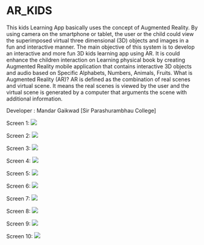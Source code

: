 # AR_KIDS
This kids Learning App basically uses the concept of Augmented Reality. By using camera on the smartphone or tablet, the user or the child could view the superimposed virtual three dimensional (3D) objects and images in a fun and interactive manner.
The main objective of this system is to develop an interactive and more fun 3D kids learning app using AR. It is could enhance the children interaction on Learning physical book by creating Augmented Reality mobile application that contains interactive 3D objects and audio based on Specific Alphabets, Numbers, Animals, Fruits.
What is Augmented Reality (AR)?
AR is defined as the combination of real scenes and virtual scene. It means the real scenes is viewed by the user and the virtual scene is generated by a computer that arguments the scene with additional information.

Developer : Mandar Gaikwad [Sir Parashurambhau College]

Screen 1:
![](screenshots/1.jpg)

Screen 2:
![](screenshots/2.jpg)

Screen 3:
![](screenshots/3.jpg)

Screen 4:
![](screenshots/4.jpg)

Screen 5:
![](screenshots/5.jpg)

Screen 6:
![](screenshots/6.jpg)

Screen 7:
![](screenshots/7.jpg)

Screen 8:
![](screenshots/8.jpg)

Screen 9:
![](screenshots/9.jpg)

Screen 10:
![](screenshots/10.jpg)

